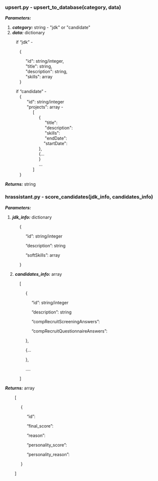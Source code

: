 ### **upsert.py - upsert\_to\_database(category, data)**

_**Parameters:**_

1.  _**category:**_ string - "jdk" or "candidate"
2.  _**data:**_ dictionary

         if “jdk” -

            {

                 "id": string/integer,    
                 "title": string,    
                 "description": string,    
                 "skills": array    
            }

         if “candidate” -  
            {  
                  "id": string/integer  
                  "projects": array -  
                       \[  
                            {  
                                 "title":  
                                 "description":  
                                 "skills":  
                                 "endDate":  
                                "startDate":  
                            },  
                            {...  
                            }  
                            ...  
                       \]  
            }

_**Returns:**_ string

### **hrassistant.py - score\_candidates(jdk\_info, candidates\_info)**

_**Parameters:**_

 1. _**jdk\_info:**_ dictionary

            {

                 “id”: string/integer

                 “description”: string

                 “softSkills”: array

            }

    2. _**candidates\_info:**_ array

            \[

                 {

                      “id”: string/integer

                      “description”: string

                      “compRecruitScreeningAnswers”:

                      “compRecruitQuestionnaireAnswers”:

                 },

                 {…

                 },

                 ….

            \]

_**Returns:**_ array

        \[

             {

                  “id”:

                  “final\_score”:

                  “reason”:

                  “personality\_score”:

                  “personality\_reason”:

             }

        \]
